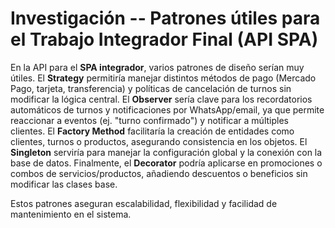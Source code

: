 # Investigación -- Patrones útiles para el Trabajo Integrador Final (API SPA)

En la API para el **SPA integrador**, varios patrones de diseño serían
muy útiles. El **Strategy** permitiría manejar distintos métodos de pago
(Mercado Pago, tarjeta, transferencia) y políticas de cancelación de
turnos sin modificar la lógica central. El **Observer** sería clave para
los recordatorios automáticos de turnos y notificaciones por
WhatsApp/email, ya que permite reaccionar a eventos (ej. "turno
confirmado") y notificar a múltiples clientes. El **Factory Method**
facilitaría la creación de entidades como clientes, turnos o productos,
asegurando consistencia en los objetos. El **Singleton** serviría para
manejar la configuración global y la conexión con la base de datos.
Finalmente, el **Decorator** podría aplicarse en promociones o combos de
servicios/productos, añadiendo descuentos o beneficios sin modificar las
clases base.

Estos patrones aseguran escalabilidad, flexibilidad y facilidad de
mantenimiento en el sistema.
